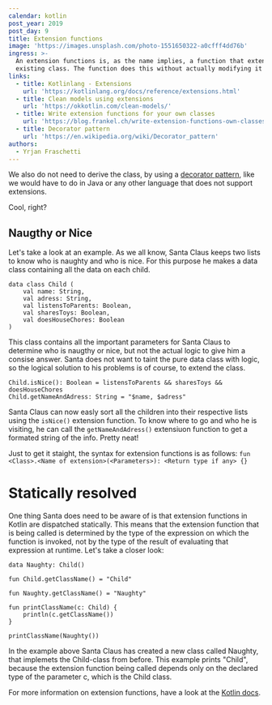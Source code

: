 ```yaml
---
calendar: kotlin
post_year: 2019
post_day: 9
title: Extension functions
image: 'https://images.unsplash.com/photo-1551650322-a0cfff4dd76b'
ingress: >-
  An extension functions is, as the name implies, a function that extends an
  existing class. The function does this without actually modifying it!
links:
  - title: Kotlinlang - Extensions
    url: 'https://kotlinlang.org/docs/reference/extensions.html'
  - title: Clean models using extensions
    url: 'https://okkotlin.com/clean-models/'
  - title: Write extension functions for your own classes
    url: 'https://blog.frankel.ch/write-extension-functions-own-classes-kotlin/'
  - title: Decorator pattern
    url: 'https://en.wikipedia.org/wiki/Decorator_pattern'
authors:
  - Yrjan Fraschetti
---
```

We also do not need to derive the class, by using a [decorator pattern](https://en.wikipedia.org/wiki/Decorator_pattern), like we would have to do in Java or any other language that does not support extensions.

Cool, right?

## Naugthy or Nice

Let's take a look at an example. As we all know, Santa Claus keeps two lists to know who is naughty and who is nice. For this purpose he makes a data class containing all the data on each child.

```
data class Child (
	val name: String,
	val adress: String,
	val listensToParents: Boolean,
	val sharesToys: Boolean,
	val doesHouseChores: Boolean
)
```
This class contains all the important parameters for Santa Claus to determine who is naugthy or nice, but not the actual logic to give him a consise answer. Santa does not want to taint the pure data class with logic, so the logical solution to his problems is of course, to extend the class.

```
Child.isNice(): Boolean = listensToParents && sharesToys && doesHouseChores
Child.getNameAndAdress: String = "$name, $adress"
```
Santa Claus can now easly sort all the children into their respective lists using the `isNice()` extension function. To know where to go and who he is visiting, he can call the `getNameAndAdress()` extensiuon function to get a formated string of the info. Pretty neat!

Just to get it staight, the syntax for extension functions is as follows: `fun <Class>.<Name of extension>(<Parameters>): <Return type if any> {}`

# Statically resolved
One thing Santa does need to be aware of is that extension functions in Kotlin are dispatched statically. This means that the extension function that is being called is determined by the type of the expression on which the function is invoked, not by the type of the result of evaluating that expression at runtime. Let's take a closer look:
```
data Naughty: Child()

fun Child.getClassName() = "Child"

fun Naughty.getClassName() = "Naughty"

fun printClassName(c: Child) {
    println(c.getClassName())
}    

printClassName(Naughty())
```
In the example above Santa Claus has created a new class called Naughty, that implemets the Child-class from before. This example prints "Child", because the extension function being called depends only on the declared type of the parameter c, which is the Child class.

For more information on extension functions, have a look at the [Kotlin docs](https://kotlinlang.org/docs/reference/extensions.html).
